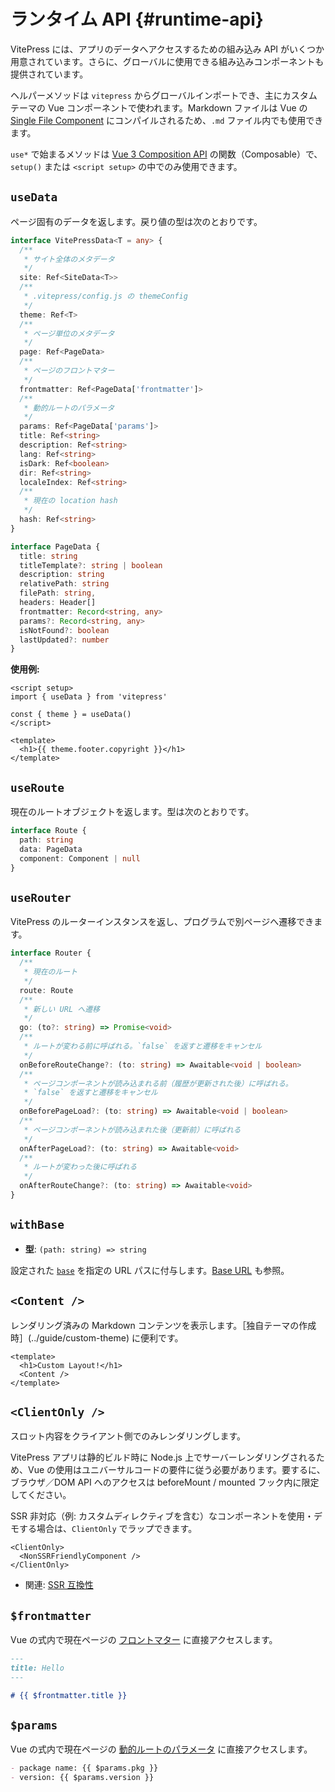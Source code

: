 # ランタイム API {#runtime-api}

VitePress には、アプリのデータへアクセスするための組み込み API がいくつか用意されています。さらに、グローバルに使用できる組み込みコンポーネントも提供されています。

ヘルパーメソッドは `vitepress` からグローバルインポートでき、主にカスタムテーマの Vue コンポーネントで使われます。Markdown ファイルは Vue の [Single File Component](https://vuejs.org/guide/scaling-up/sfc.html) にコンパイルされるため、`.md` ファイル内でも使用できます。

`use*` で始まるメソッドは [Vue 3 Composition API](https://vuejs.org/guide/introduction.html#composition-api) の関数（Composable）で、`setup()` または `<script setup>` の中でのみ使用できます。

## `useData` <Badge type="info" text="composable" />

ページ固有のデータを返します。戻り値の型は次のとおりです。

```ts
interface VitePressData<T = any> {
  /**
   * サイト全体のメタデータ
   */
  site: Ref<SiteData<T>>
  /**
   * .vitepress/config.js の themeConfig
   */
  theme: Ref<T>
  /**
   * ページ単位のメタデータ
   */
  page: Ref<PageData>
  /**
   * ページのフロントマター
   */
  frontmatter: Ref<PageData['frontmatter']>
  /**
   * 動的ルートのパラメータ
   */
  params: Ref<PageData['params']>
  title: Ref<string>
  description: Ref<string>
  lang: Ref<string>
  isDark: Ref<boolean>
  dir: Ref<string>
  localeIndex: Ref<string>
  /**
   * 現在の location hash
   */
  hash: Ref<string>
}

interface PageData {
  title: string
  titleTemplate?: string | boolean
  description: string
  relativePath: string
  filePath: string,
  headers: Header[]
  frontmatter: Record<string, any>
  params?: Record<string, any>
  isNotFound?: boolean
  lastUpdated?: number
}
```

**使用例:**

```vue
<script setup>
import { useData } from 'vitepress'

const { theme } = useData()
</script>

<template>
  <h1>{{ theme.footer.copyright }}</h1>
</template>
```

## `useRoute` <Badge type="info" text="composable" />

現在のルートオブジェクトを返します。型は次のとおりです。

```ts
interface Route {
  path: string
  data: PageData
  component: Component | null
}
```

## `useRouter` <Badge type="info" text="composable" />

VitePress のルーターインスタンスを返し、プログラムで別ページへ遷移できます。

```ts
interface Router {
  /**
   * 現在のルート
   */
  route: Route
  /**
   * 新しい URL へ遷移
   */
  go: (to?: string) => Promise<void>
  /**
   * ルートが変わる前に呼ばれる。`false` を返すと遷移をキャンセル
   */
  onBeforeRouteChange?: (to: string) => Awaitable<void | boolean>
  /**
   * ページコンポーネントが読み込まれる前（履歴が更新された後）に呼ばれる。
   * `false` を返すと遷移をキャンセル
   */
  onBeforePageLoad?: (to: string) => Awaitable<void | boolean>
  /**
   * ページコンポーネントが読み込まれた後（更新前）に呼ばれる
   */
  onAfterPageLoad?: (to: string) => Awaitable<void>
  /**
   * ルートが変わった後に呼ばれる
   */
  onAfterRouteChange?: (to: string) => Awaitable<void>
}
```

## `withBase` <Badge type="info" text="helper" />

- **型**: `(path: string) => string`

設定された [`base`](./site-config#base) を指定の URL パスに付与します。[Base URL](../guide/asset-handling#base-url) も参照。

## `<Content />` <Badge type="info" text="component" />

レンダリング済みの Markdown コンテンツを表示します。［独自テーマの作成時］(../guide/custom-theme) に便利です。

```vue
<template>
  <h1>Custom Layout!</h1>
  <Content />
</template>
```

## `<ClientOnly />` <Badge type="info" text="component" />

スロット内容をクライアント側でのみレンダリングします。

VitePress アプリは静的ビルド時に Node.js 上でサーバーレンダリングされるため、Vue の使用はユニバーサルコードの要件に従う必要があります。要するに、ブラウザ／DOM API へのアクセスは beforeMount / mounted フック内に限定してください。

SSR 非対応（例: カスタムディレクティブを含む）なコンポーネントを使用・デモする場合は、`ClientOnly` でラップできます。

```vue-html
<ClientOnly>
  <NonSSRFriendlyComponent />
</ClientOnly>
```

- 関連: [SSR 互換性](../guide/ssr-compat)

## `$frontmatter` <Badge type="info" text="template global" />

Vue の式内で現在ページの [フロントマター](../guide/frontmatter) に直接アクセスします。

```md
---
title: Hello
---

# {{ $frontmatter.title }}
```

## `$params` <Badge type="info" text="template global" />

Vue の式内で現在ページの [動的ルートのパラメータ](../guide/routing#dynamic-routes) に直接アクセスします。

```md
- package name: {{ $params.pkg }}
- version: {{ $params.version }}
```
